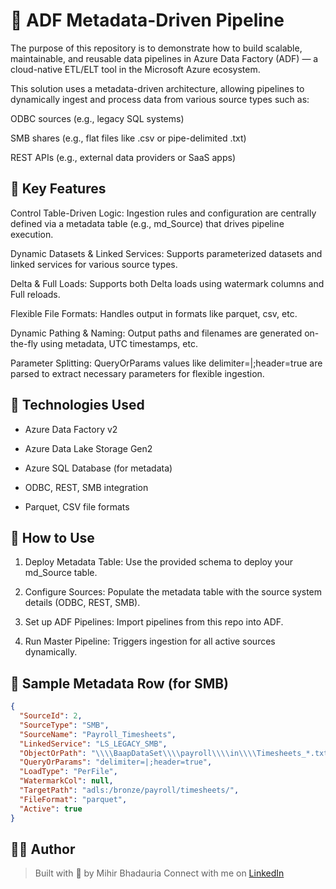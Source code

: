 # 💼 ADF Metadata-Driven Pipeline

The purpose of this repository is to demonstrate how to build scalable, maintainable, and reusable data pipelines in Azure Data Factory (ADF) — a cloud-native ETL/ELT tool in the Microsoft Azure ecosystem.

This solution uses a metadata-driven architecture, allowing pipelines to dynamically ingest and process data from various source types such as:

ODBC sources (e.g., legacy SQL systems)

SMB shares (e.g., flat files like .csv or pipe-delimited .txt)

REST APIs (e.g., external data providers or SaaS apps)

## 🧠 Key Features

Control Table-Driven Logic: Ingestion rules and configuration are centrally defined via a metadata table (e.g., md_Source) that drives pipeline execution.

Dynamic Datasets & Linked Services: Supports parameterized datasets and linked services for various source types.

Delta & Full Loads: Supports both Delta loads using watermark columns and Full reloads.

Flexible File Formats: Handles output in formats like parquet, csv, etc.

Dynamic Pathing & Naming: Output paths and filenames are generated on-the-fly using metadata, UTC timestamps, etc.

Parameter Splitting: QueryOrParams values like delimiter=|;header=true are parsed to extract necessary parameters for flexible ingestion.

## 🧪 Technologies Used

* Azure Data Factory v2

* Azure Data Lake Storage Gen2

* Azure SQL Database (for metadata)

* ODBC, REST, SMB integration

* Parquet, CSV file formats

## 🔧 How to Use

1. Deploy Metadata Table: Use the provided schema to deploy your md_Source table.

2. Configure Sources: Populate the metadata table with the source system details (ODBC, REST, SMB).

3. Set up ADF Pipelines: Import pipelines from this repo into ADF.

4. Run Master Pipeline: Triggers ingestion for all active sources dynamically.

## 🧩 Sample Metadata Row (for SMB)
```json
{
  "SourceId": 2,
  "SourceType": "SMB",
  "SourceName": "Payroll_Timesheets",
  "LinkedService": "LS_LEGACY_SMB",
  "ObjectOrPath": "\\\\BaapDataSet\\\\payroll\\\\in\\\\Timesheets_*.txt",
  "QueryOrParams": "delimiter=|;header=true",
  "LoadType": "PerFile",
  "WatermarkCol": null,
  "TargetPath": "adls:/bronze/payroll/timesheets/",
  "FileFormat": "parquet",
  "Active": true
}
```

## 👨‍💻 Author

> Built with 💪 by Mihir Bhadauria
> Connect with me on [LinkedIn](https://www.linkedin.com/in/mihir-bhadauria/)
